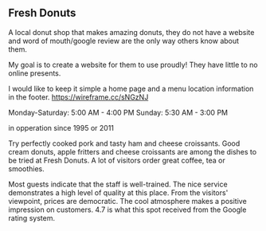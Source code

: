 ## Fresh Donuts

A local donut shop that makes amazing donuts, they do not have a website and word of mouth/google review are the only way others know about them.

My goal is to create a website for them to use proudly! They have little to no online presents.

I would like to keep it simple a home page and a menu location information in the footer. https://wireframe.cc/sNGzNJ

Monday-Saturday: 5:00 AM - 4:00 PM
Sunday: 5:30 AM - 3:00 PM

in opperation since 1995 or 2011

Try perfectly cooked pork and tasty ham and cheese croissants. Good cream donuts, apple fritters and cheese croissants are among the dishes to be tried at Fresh Donuts. A lot of visitors order great coffee, tea or smoothies.

Most guests indicate that the staff is well-trained. The nice service demonstrates a high level of quality at this place. From the visitors' viewpoint, prices are democratic. The cool atmosphere makes a positive impression on customers. 4.7 is what this spot received from the Google rating system.
